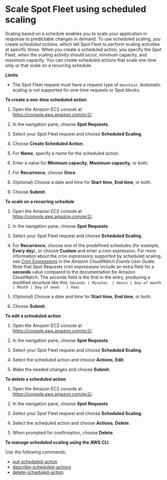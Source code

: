 # Scale Spot Fleet using scheduled scaling<a name="spot-fleet-scheduled-scaling"></a>

Scaling based on a schedule enables you to scale your application in response to predictable changes in demand\. To use scheduled scaling, you create *scheduled actions*, which tell Spot Fleet to perform scaling activities at specific times\. When you create a scheduled action, you specify the Spot Fleet, when the scaling activity should occur, minimum capacity, and maximum capacity\. You can create scheduled actions that scale one time only or that scale on a recurring schedule\.

**Limits**
+ The Spot Fleet request must have a request type of `maintain`\. Automatic scaling is not supported for one\-time requests or Spot blocks\.

**To create a one\-time scheduled action**

1. Open the Amazon EC2 console at [https://console\.aws\.amazon\.com/ec2/](https://console.aws.amazon.com/ec2/)\.

1. In the navigation pane, choose **Spot Requests**\.

1. Select your Spot Fleet request and choose **Scheduled Scaling**\.

1. Choose **Create Scheduled Action**\.

1. For **Name**, specify a name for the scheduled action\.

1. Enter a value for **Minimum capacity**, **Maximum capacity**, or both\.

1. For **Recurrence**, choose **Once**\.

1. \(Optional\) Choose a date and time for **Start time**, **End time**, or both\.

1. Choose **Submit**\.

**To scale on a recurring schedule**

1. Open the Amazon EC2 console at [https://console\.aws\.amazon\.com/ec2/](https://console.aws.amazon.com/ec2/)\.

1. In the navigation pane, choose **Spot Requests**\.

1. Select your Spot Fleet request and choose **Scheduled Scaling**\.

1. For **Recurrence**, choose one of the predefined schedules \(for example, **Every day**\), or choose **Custom** and enter a cron expression\. For more information about the cron expressions supported by scheduled scaling, see [Cron Expressions](https://docs.aws.amazon.com/AmazonCloudWatch/latest/events/ScheduledEvents.html#CronExpressions) in the *Amazon CloudWatch Events User Guide*\.
Note that Spot Requests cron expressions include an extra field for a **seconds** value compared to the documentation for Amazon CloudWatch. The seconds field is the first in the entry, producing a modified structure like this: `Seconds | Minutes	| Hours	| Day of month	| Month	| Day of week	| Year`

1. \(Optional\) Choose a date and time for **Start time**, **End time**, or both\.

1. Choose **Submit**\.

**To edit a scheduled action**

1. Open the Amazon EC2 console at [https://console\.aws\.amazon\.com/ec2/](https://console.aws.amazon.com/ec2/)\.

1. In the navigation pane, choose **Spot Requests**\.

1. Select your Spot Fleet request and choose **Scheduled Scaling**\.

1. Select the scheduled action and choose **Actions**, **Edit**\.

1. Make the needed changes and choose **Submit**\.

**To delete a scheduled action**

1. Open the Amazon EC2 console at [https://console\.aws\.amazon\.com/ec2/](https://console.aws.amazon.com/ec2/)\.

1. In the navigation pane, choose **Spot Requests**\.

1. Select your Spot Fleet request and choose **Scheduled Scaling**\.

1. Select the scheduled action and choose **Actions**, **Delete**\.

1. When prompted for confirmation, choose **Delete**\.

**To manage scheduled scaling using the AWS CLI**

Use the following commands:
+ [put\-scheduled\-action](https://docs.aws.amazon.com/cli/latest/reference/application-autoscaling/put-scheduled-action.html)
+ [describe\-scheduled\-actions](https://docs.aws.amazon.com/cli/latest/reference/application-autoscaling/describe-scheduled-actions.html)
+ [delete\-scheduled\-action](https://docs.aws.amazon.com/cli/latest/reference/application-autoscaling/delete-scheduled-action.html)
